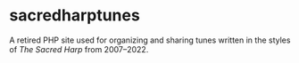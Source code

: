 # sacredharptunes
A retired PHP site used for organizing and sharing tunes written in the styles of *The Sacred Harp* from 2007–2022.
